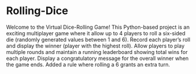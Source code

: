 # Rolling-Dice

Welcome to the Virtual Dice-Rolling Game! This Python-based project is an exciting multiplayer game where it allow up to 4 players to roll a six-sided die (randomly generated values between 1 and 6). 
Record each player’s roll and display the winner (player with the highest roll). 
Allow players to play multiple rounds and maintain a running leaderboard showing 
total wins for each player.
Display a congratulatory message for the overall winner when the game ends. 
Added a rule where rolling a 6 grants an extra turn.
